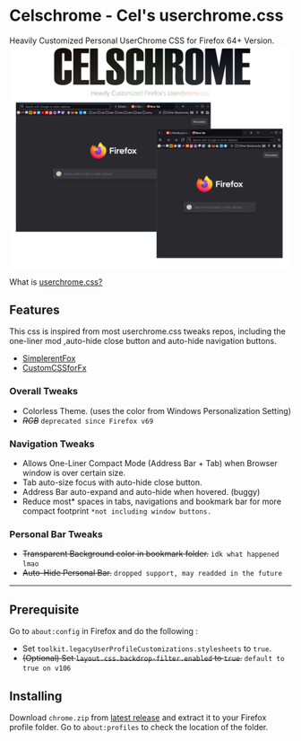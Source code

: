 # Celschrome - Cel's userchrome.css  

Heavily Customized Personal UserChrome CSS for Firefox 64+ Version.
![Main](assets/showcase/showcase-mix-3.png)  

What is [userchrome.css?](https://www.userchrome.org/)

## Features

This css is inspired from most userchrome.css tweaks repos, including the one-liner mod ,auto-hide close button and auto-hide navigation buttons.

- [SimplerentFox](https://github.com/migueravila/SimplerentFox)  
- [CustomCSSforFx](https://github.com/Aris-t2/CustomCSSforFx)  

### Overall Tweaks

- Colorless Theme. (uses the color from Windows Personalization Setting)
- ~~*RGB*~~ `deprecated since Firefox v69`

### Navigation Tweaks  

- Allows One-Liner Compact Mode (Address Bar + Tab) when Browser window is over certain size.
- Tab auto-size focus with auto-hide close button.
- Address Bar auto-expand and auto-hide when hovered. (buggy)  
- Reduce most* spaces in tabs, navigations and bookmark bar for more compact footprint `*not including window buttons.`  

### Personal Bar Tweaks  

- ~~Transparent Background color in bookmark folder.~~ `idk what happened lmao`  
- ~~Auto-Hide Personal Bar.~~ `dropped support, may readded in the future`

---

## Prerequisite  

Go to `about:config` in Firefox and do the following :  

- Set `toolkit.legacyUserProfileCustomizations.stylesheets` to `true`.  
- ~~(Optional) Set `layout.css.backdrop-filter.enabled` to `true`.~~ `default to true on v106`  

## Installing  

Download `chrome.zip` from [latest release](https://github.com/koushiroue/celschrome/releases/latest) and extract it to your Firefox profile folder.
Go to `about:profiles` to check the location of the folder.


